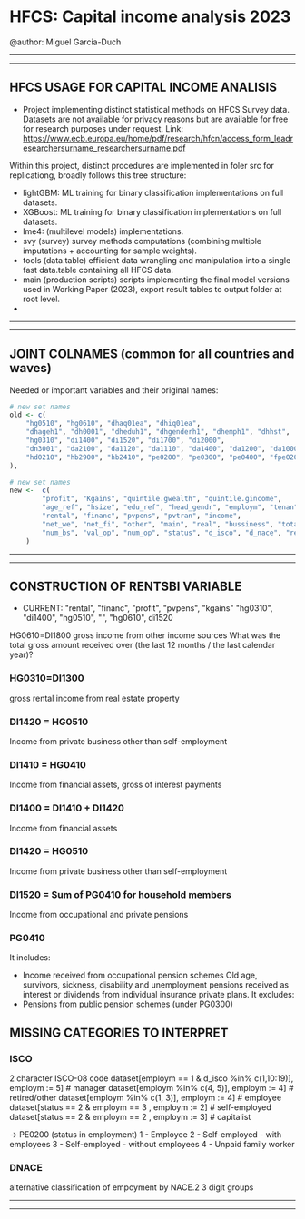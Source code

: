 # HFCS: Capital income analysis 2023

@author: Miguel Garcia-Duch

-----------------------------------------------------------------------------------------------------------------------
-----------------------------------------------------------------------------------------------------------------------

## HFCS USAGE FOR CAPITAL INCOME ANALISIS

- Project implementing distinct statistical methods on HFCS Survey data. Datasets are not available for privacy reasons but are available for free for research purposes under request. Link: <https://www.ecb.europa.eu/home/pdf/research/hfcn/access_form_leadresearchersurname_researchersurname.pdf>

Within this project, distinct procedures are implemented in foler src for replicationg, broadly follows this tree structure:

- lightGBM: ML training for binary classification implementations on full datasets.
- XGBoost: ML training for binary classification implementations on full datasets.
- lme4: (multilevel models) implementations.
- svy (survey) survey methods computations (combining multiple imputations + accounting for sample weights).
- tools (data.table) efficient data wrangling and manipulation into a single fast data.table containing all HFCS data.
- main (production scripts) scripts implementing the final model versions used in Working Paper (2023), export result tables to output folder at root level.
-

-----------------------------------------------------------------------------------------------------------------------
-----------------------------------------------------------------------------------------------------------------------

## JOINT COLNAMES (common for all countries and waves)

Needed or important variables and their original names:

```r
# new set names
old <- c(
    "hg0510", "hg0610", "dhaq01ea", "dhiq01ea",
    "dhageh1", "dh0001", "dheduh1", "dhgenderh1", "dhemph1", "dhhst",
    "hg0310", "di1400", "di1520", "di1700", "di2000",
    "dn3001", "da2100", "da1120", "da1110", "da1400", "da1200", "da1000",
    "hd0210", "hb2900", "hb2410", "pe0200", "pe0300", "pe0400", "fpe0200", "fpe0300"
),
```

```r
# new set names
new <-  c(
        "profit", "Kgains", "quintile.gwealth", "quintile.gincome",
        "age_ref", "hsize", "edu_ref", "head_gendr", "employm", "tenan",
        "rental", "financ", "pvpens", "pvtran", "income",
        "net_we", "net_fi", "other", "main", "real", "bussiness", "total_real",
        "num_bs", "val_op", "num_op", "status", "d_isco", "d_nace", "retired_status", "retired_isco08"
    )
```

-----------------------------------------------------------------------------------------------------------------------
-----------------------------------------------------------------------------------------------------------------------

## CONSTRUCTION OF RENTSBI VARIABLE

- CURRENT:
"rental", "financ", "profit", "pvpens", "kgains"
"hg0310", "di1400", "hg0510", "", "hg0610", di1520

HG0610=DI1800
gross income from other income sources
What was the total gross amount received over (the last 12 months / the last
calendar year)?

### HG0310=DI1300

gross rental income from real estate property

### DI1420 = HG0510

Income from private business other than self-employment

### DI1410 = HG0410

Income from financial assets, gross of interest payments

### DI1400 = DI1410 + DI1420

Income from financial assets

### DI1420 = HG0510

Income from private business other than self-employment

### DI1520 = Sum of PG0410 for household members

Income from occupational and private pensions

### PG0410

It includes:

- Income received from occupational pension schemes
Old age, survivors, sickness, disability and unemployment pensions received as
interest or dividends from individual insurance private plans.
It excludes:
- Pensions from public pension schemes (under PG0300)

## MISSING CATEGORIES TO INTERPRET

### ISCO

2 character ISCO-08 code
dataset[employm == 1 & d_isco %in% c(1,10:19)], employm := 5] # manager
dataset[employm %in% c(4, 5)], employm := 4] # retired/other
dataset[employm %in% c(1, 3)], employm := 4] # employee
dataset[status == 2  & employm == 3 , employm := 2] # self-employed
dataset[status == 2  & employm == 2 , employm := 3] # capitalist

-> PE0200 (status in employment)
1 - Employee
2 - Self-employed - with employees
3 - Self-employed - without employees
4 - Unpaid family worker

### DNACE

alternative classification of empoyment by NACE.2 3 digit groups

-----------------------------------------------------------------------------------------------------------------------
-----------------------------------------------------------------------------------------------------------------------
